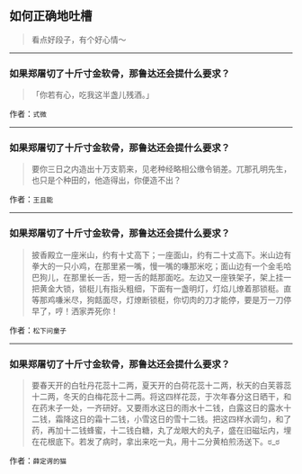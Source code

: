 ## 如何正确地吐槽

> 看点好段子，有个好心情～


 
---

### 如果郑屠切了十斤寸金软骨，那鲁达还会提什么要求？

> 「你若有心，吃我这半盏儿残酒。」


作者：`式微`

---

### 如果郑屠切了十斤寸金软骨，那鲁达还会提什么要求？

> 要你三日之内造出十万支箭来，见老种经略相公缴令销差。兀那孔明先生，也只是个种田的，他造得出，你便造不出？


作者：`王且能`

---

### 如果郑屠切了十斤寸金软骨，那鲁达还会提什么要求？

> 披香殿立一座米山，约有十丈高下；一座面山，约有二十丈高下。米山边有拳大的一只小鸡，在那里紧一嘴，慢一嘴的嗛那米吃；面山边有一个金毛哈巴狗儿，在那里长一舌，短一舌的餂那面吃。左边又一座铁架子，架上挂一把黄金大锁，锁梃儿有指头粗细，下面有一盏明灯，灯焰儿燎着那锁梃。直等那鸡嗛米尽，狗餂面尽，灯燎断锁梃，你切肉的刀才能停，要是万一刀停早了，哼！洒家弄死你！


作者：`松下问童子`

---

### 如果郑屠切了十斤寸金软骨，那鲁达还会提什么要求？

> 要春天开的白牡丹花蕊十二两，夏天开的白荷花蕊十二两，秋天的白芙蓉蕊十二两，冬天的白梅花蕊十二两。将这四样花蕊，于次年春分这日晒干，和在药末子一处，一齐研好。又要雨水这日的雨水十二钱，白露这日的露水十二钱，霜降这日的霜十二钱，小雪这日的雪十二钱。把这四样水调匀，和了药，再加十二钱蜂蜜，十二钱白糖，丸了龙眼大的丸子，盛在旧磁坛内，埋在花根底下。若发了病时，拿出来吃一丸，用十二分黄柏煎汤送下。ಠ_ಠ


作者：`薛定谔的猫`